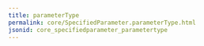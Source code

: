 ```yaml
---
title: parameterType
permalink: core/SpecifiedParameter.parameterType.html
jsonid: core_specifiedparameter_parametertype
---
```

